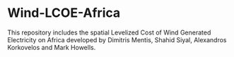 # Wind-LCOE-Africa
This repository includes the spatial Levelized Cost of Wind Generated Electricity on Africa developed
by Dimitris Mentis, Shahid Siyal, Alexandros Korkovelos and Mark Howells.

